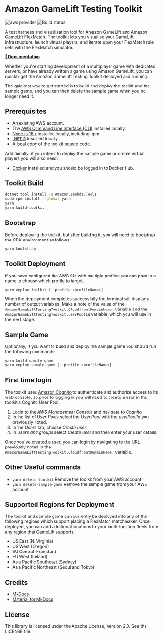# Amazon GameLift Testing Toolkit

![aws provider](https://img.shields.io/badge/provider-AWS-orange?logo=amazon-aws&color=ff9900) ![Build status](https://github.com/aws-samples/amazon-gamelift-testing-toolkit/actions/workflows/build.yml/badge.svg)

A test harness and visualisation tool for Amazon GameLift and Amazon GameLift FlexMatch.  The toolkit lets you visualise your GameLift infrastructure, launch virtual players, and iterate upon your FlexMatch rule sets with the FlexMatch simulator.

**[📜Documentation](https://aws-samples.github.io/amazon-gamelift-testing-toolkit/)**

Whether you're starting development of a multiplayer game with dedicated servers, or have already written a game using Amazon GameLift, you can quickly get the Amazon GameLift Testing Toolkit deployed and running.

The quickest way to get started is to build and deploy the toolkit and the sample game, and you can then delete the sample game when you no longer need it.

## Prerequisites

* An existing AWS account.
* The [AWS Command Line Interface (CLI)](https://aws.amazon.com/cli/) installed locally.
* [Node.js 16.x](https://nodejs.org/) installed locally, including npm.
* [.NET 5](https://docs.microsoft.com/en-us/dotnet/core/install/) installed locally.
* A local copy of the toolkit source code.

Additionally, if you intend to deploy the sample game or create virtual players you will also need:

* [Docker](https://www.docker.com/) installed and you should be logged in to Docker Hub.

## Toolkit Build

```bash
dotnet tool install -g Amazon.Lambda.Tools
sudo npm install --global yarn
yarn
yarn build-toolkit
```


## Bootstrap

Before deploying the toolkit, but after building it, you will need to bootstrap the CDK environment as follows:

```bash
yarn bootstrap
```


## Toolkit Deployment

If you have configured the AWS CLI with multiple profiles you can pass in a name to choose which profile to target. 

```bash
yarn deploy-toolkit [--profile <profileName>]
```

When the deployment completes successfully the terminal will display a number of output variables. Make a note of the value of the `AmazonGameLiftTestingToolkit.CloudfrontDomainName ` variable and the `AmazonGameLiftTestingToolkit.userPoolId` variable, which you will use in the next stage.

## Sample Game

Optionally, if you want to build and deploy the sample game you should run the following commands: 

```bash
yarn build-sample-game
yarn deploy-sample-game [--profile <profileName>]
```

## First time login

The toolkit uses [Amazon Cognito](https://docs.aws.amazon.com/cognito) to authenticate and authorize access to its web console, so prior to logging in  you will need to create a user in the toolkit's Cognito User Pool. 

1. Login to the *AWS Management Console* and navigate to *Cognito*
2. In the list of *User Pools* select the *User Pool* with the *userPoolId* you previously noted.
3. In the *Users* tab, choose *Create user*.
3. In *Users and groups* select *Create user* and then enter your user details.

Once you've created a user, you can login by navigating to the URL previously noted in the `AmazonGameLiftTestingToolkit.CloudfrontDomainName ` variable.

## Other Useful commands

* `yarn delete-toolkit` Remove the toolkit from your AWS account
* `yarn delete-sample-game` Remove the sample game from your AWS account

## Supported Regions for Deployment

The toolkit and sample game can currently be deployed into any of the following regions which support placing a FlexMatch matchmaker.  Once deployed, you can add additional locations to your multi-location fleets from any region that GameLift supports.

* US East (N. Virginia)
* US West (Oregon)
* EU Central (Frankfurt)
* EU West (Ireland)
* Asia Pacific Southeast (Sydney)
* Asia Pacific Northeast (Seoul and Tokyo)

## Credits

* [MkDocs](https://www.mkdocs.org/)
* [Material for MkDocs](https://squidfunk.github.io/mkdocs-material/)

## License

This library is licensed under the Apache License, Version 2.0. See the LICENSE file.
